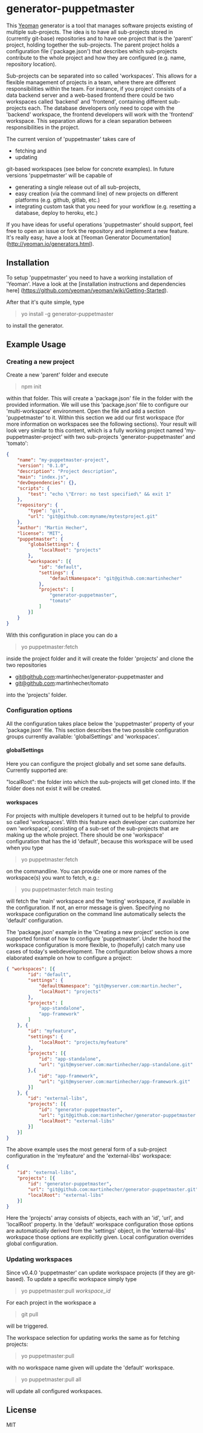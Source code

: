 # generator-puppetmaster

This [Yeoman](http://yeoman.io) generator is a tool that manages software projects existing of multiple sub-projects. The idea is to have all sub-projects stored in (currently git-base) repositories and to have one project that is the 'parent' project, holding together the sub-projects. The parent project holds a configuration file ('package.json') that describes which sub-projects contribute to the whole project and how they are configured (e.g. name, repository location). 

Sub-projects can be separated into so called 'workspaces'. This allows for a flexible management of projects in a team, where there are different responsibilities within the team. For instance, if you project consists of a data backend server and a web-based frontend there could be two workspaces called 'backend' and 'frontend', containing different sub-projects each. The database developers only need to cope with the  'backend' workspace, the frontend developers will work with the 'frontend' workspace. This separation allows for a clean separation between responsibilities in the project.

The current version of 'puppetmaster' takes care of 

* fetching and
* updating

git-based workspaces (see below for concrete examples). In future versions 'puppetmaster' will be capable of

* generating a single release out of all sub-projects,
* easy creation (via the command line) of new projects on different platforms (e.g. github, gitlab, etc.)
* integrating custom task that you need for your workflow (e.g. resetting a database, deploy to heroku, etc.)

If you have ideas for useful operations 'puppetmaster' should support, feel free to open an issue or fork the repository and implement a new feature. It's really easy, have a look at [Yeoman Generator Documentation] (http://yeoman.io/generators.html).

## Installation

To setup 'puppetmaster' you need to have a working installation of 'Yeoman'. Have a look at the [installation instructions and dependencies here] (https://github.com/yeoman/yeoman/wiki/Getting-Started).

After that it's quite simple, type

> yo install -g generator-puppetmaster

to install the generator.

## Example Usage

### Creating a new project

Create a new 'parent' folder and execute

> npm init

within that folder. This will create a 'package.json' file in the folder with the provided information. We will use this 'package.json' file to configure our 'multi-workspace' environment. Open the file and add a section 'puppetmaster' to it. Within this section we add our first workspace (for more information on workspaces see the following sections). Your result will look very similar to this content, which is a fully working project named 'my-puppetmaster-project' with two sub-projects 'generator-puppetmaster' and 'tomato':

```json
{
    "name": "my-puppetmaster-project",
    "version": "0.1.0",
    "description": "Project description",
    "main": "index.js",
    "devDependencies": {},
    "scripts": {
        "test": "echo \"Error: no test specified\" && exit 1"
    },
    "repository": {
        "type": "git",
        "url": "git@github.com:myname/mytestproject.git"
    },
    "author": "Martin Hecher",
    "license": "MIT",
    "puppetmaster": {
        "globalSettings": {
            "localRoot": "projects"
        },
        "workspaces": [{
            "id": "default",
            "settings": {
                "defaultNamespace": "git@github.com:martinhecher"
            },
            "projects": [
                "generator-puppetmaster",
                "tomato"
            ]
        }]
    }
}
```

With this configuration in place you can do a

> yo puppetmaster:fetch

inside the project folder and it will create the folder 'projects' and clone the two repositories

* git@github.com:martinhecher/generator-puppetmaster and
* git@github.com:martinhecher/tomato

into the 'projects' folder.

### Configuration options

All the configuration takes place below the 'puppetmaster' property of your 'package.json' file. This section describes the two possible configuration groups currently available: 'globalSettings' and 'workspaces'.

#### globalSettings

Here you can configure the project globally and set some sane defaults. Currently supported are:

"localRoot": the folder into which the sub-projects will get cloned into. If the folder does not exist it will be created.

#### workspaces

For projects with multiple developers it turned out to be helpful to provide so called 'workspaces'. With this feature each developer can customize her own 'workspace', consisting of a sub-set of the sub-projects that are making up the whole project. There should be one 'workspace' configuration that has the id 'default', because this workspace will be used when you type

> yo puppetmaster:fetch

on the commandline. You can provide one or more names of the workspace(s) you want to fetch, e.g.:

> you puppetmaster:fetch main testing

will fetch the 'main' workspace and the 'testing' workspace, if available in the configuration. If not, an error message is given. Specifying no workspace configuration on the command line automatically selects the 'default' configuration.

The 'package.json' example in the 'Creating a new project' section is one supported format of how to configure 'puppetmaster'. Under the hood the workspace configuration is more flexible, to (hopefully) catch many use cases of today's webdevelopment. The configuration below shows a more elaborated example on how to configure a project:

```json
{ "workspaces": [{
        "id": "default",
        "settings": {
            "defaultNamespace": "git@myserver.com:martin.hecher",
            "localRoot": "projects"
        },
        "projects": [
            "app-standalone",
            "app-framework"
        ]
    }, {
        "id": "myfeature",
        "settings": {
            "localRoot": "projects/myfeature"
        },
        "projects": [{
            "id": "app-standalone",
            "url": "git@myserver.com:martinhecher/app-standalone.git"
        },{
            "id": "app-framework",
            "url": "git@myserver.com:martinhecher/app-framework.git"
        }]
    }, {
        "id": "external-libs",
        "projects": [{
            "id": "generator-puppetmaster",
            "url": "git@github.com:martinhecher/generator-puppetmaster.git",
            "localRoot": "external-libs"
        }]
    }]
}
```

The above example uses the most general form of a sub-project configuration in the 'myfeature' and the 'external-libs' workspace:

```json
{
    "id": "external-libs",
    "projects": [{
        "id": "generator-puppetmaster",
        "url": "git@github.com:martinhecher/generator-puppetmaster.git",
        "localRoot": "external-libs"
    }]
}
```

Here the 'projects' array consists of objects, each with an 'id', 'url', and 'localRoot' property. In the 'default' workspace configuration those options are automatically derived from the 'settings' object, in the 'external-libs' workspace those options are explicitly given. Local configuration overrides global configuration.

### Updating workspaces

Since v0.4.0 'puppetmaster' can update workspace projects (if they are git-based). To update a specific workspace simply type

> yo puppetmaster:pull _workspace_id_

For each project in the workspace a

> git pull

will be triggered.

The workspace selection for updating works the same as for fetching projects:

> yo puppetmaster:pull

with no workspace name given will update the 'default' workspace.

> yo puppetmaster:pull all

will update all configured workspaces.

## License

MIT
